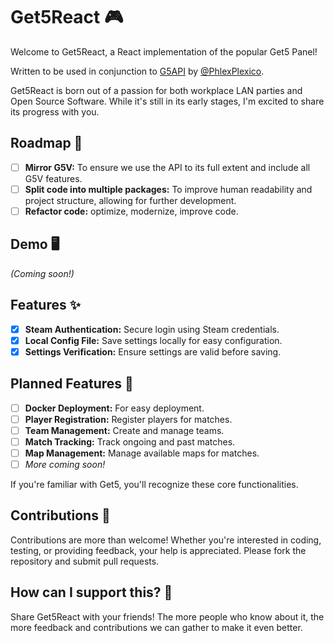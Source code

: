 # Get5React 🎮

Welcome to Get5React, a React implementation of the popular Get5 Panel!

Written to be used in conjunction to [G5API](https://github.com/PhlexPlexico/G5API) by [@PhlexPlexico](https://github.com/PhlexPlexico).

Get5React is born out of a passion for both workplace LAN parties and Open Source Software. While it's still in its early stages, I'm excited to share its progress with you.

## Roadmap 🚙

- [ ] **Mirror G5V:** To ensure we use the API to its full extent and include all G5V features.
- [ ] **Split code into multiple packages:** To improve human readability and project structure, allowing for further development.
- [ ] **Refactor code:** optimize, modernize, improve code.

## Demo 🖥️

_(Coming soon!)_

## Features ✨

- [x] **Steam Authentication:** Secure login using Steam credentials.
- [x] **Local Config File:** Save settings locally for easy configuration.
- [x] **Settings Verification:** Ensure settings are valid before saving.

## Planned Features 🚀

- [ ] **Docker Deployment:** For easy deployment.
- [ ] **Player Registration:** Register players for matches.
- [ ] **Team Management:** Create and manage teams.
- [ ] **Match Tracking:** Track ongoing and past matches.
- [ ] **Map Management:** Manage available maps for matches.
- [ ] _More coming soon!_

If you're familiar with Get5, you'll recognize these core functionalities.

## Contributions 🤝

Contributions are more than welcome! Whether you're interested in coding, testing, or providing feedback, your help is appreciated. Please fork the repository and submit pull requests.

## How can I support this? 🌟

Share Get5React with your friends! The more people who know about it, the more feedback and contributions we can gather to make it even better.
